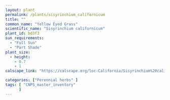 ```yaml
---
layout: plant                                                              
permalink: /plants/sisyrinchium_californicum
title: ""
common_name: "Yellow Eyed Grass"
scientific_name: "Sisyrinchium californicum"
plant_id: bd3f3
sun_requirements:
  - "Full Sun"
  - "Part Shade"
plant_size:
  - height: 
    - 0.7
    - 1
calscape_link: "https://calscape.org/loc-California/Sisyrinchium%20californicum(%20)"

categories: ["Perennial herbs" ]
tags: [ "CNPS_master_inventory"
      ]
---
```


